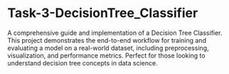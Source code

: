 # Task-3-DecisionTree_Classifier
A comprehensive guide and implementation of a Decision Tree Classifier. This project demonstrates the end-to-end workflow for training and evaluating a model on a real-world dataset, including preprocessing, visualization, and performance metrics. Perfect for those looking to understand decision tree concepts in data science.
